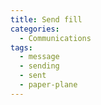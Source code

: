 ```yaml
---
title: Send fill
categories:
  - Communications
tags:
  - message
  - sending
  - sent
  - paper-plane
---
```

